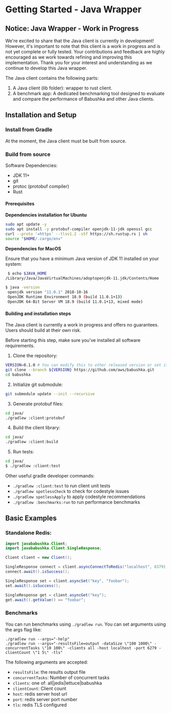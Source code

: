 # Getting Started - Java Wrapper

## Notice: Java Wrapper - Work in Progress

We're excited to share that the Java client is currently in development! However, it's important to note that this client
is a work in progress and is not yet complete or fully tested. Your contributions and feedback are highly encouraged as
we work towards refining and improving this implementation. Thank you for your interest and understanding as we continue
to develop this Java wrapper.

The Java client contains the following parts:

1. A Java client (lib folder): wrapper to rust client.
2. A benchmark app: A dedicated benchmarking tool designed to evaluate and compare the performance of Babushka and other Java clients.

## Installation and Setup

### Install from Gradle

At the moment, the Java client must be built from source.

### Build from source

Software Dependencies:

- JDK 11+
- git
- protoc (protobuf compiler)
- Rust

#### Prerequisites

**Dependencies installation for Ubuntu**
```bash
sudo apt update -y
sudo apt install -y protobuf-compiler openjdk-11-jdk openssl gcc
curl --proto '=https' --tlsv1.2 -sSf https://sh.rustup.rs | sh
source "$HOME/.cargo/env"
```

**Dependencies for MacOS**

Ensure that you have a minimum Java version of JDK 11 installed on your system:
```bash
 $ echo $JAVA_HOME
/Library/Java/JavaVirtualMachines/adoptopenjdk-11.jdk/Contents/Home

$ java -version
 openjdk version "11.0.1" 2018-10-16
 OpenJDK Runtime Environment 18.9 (build 11.0.1+13)
 OpenJDK 64-Bit Server VM 18.9 (build 11.0.1+13, mixed mode)
```

#### Building and installation steps
The Java client is currently a work in progress and offers no guarantees. Users should build at their own risk.

Before starting this step, make sure you've installed all software requirements.
1. Clone the repository:
```bash
VERSION=0.1.0 # You can modify this to other released version or set it to "main" to get the unstable branch
git clone --branch ${VERSION} https://github.com/aws/babushka.git
cd babushka
```
2. Initialize git submodule:
```bash
git submodule update --init --recursive
```
3. Generate protobuf files:
```bash
cd java/
./gradlew :client:protobuf
```
4. Build the client library:
```bash
cd java/
./gradlew :client:build
```
5. Run tests:
```bash
cd java/
$ ./gradlew :client:test
```

Other useful gradle developer commands:
* `./gradlew :client:test` to run client unit tests
* `./gradlew spotlessCheck` to check for codestyle issues
* `./gradlew spotlessApply` to apply codestyle recommendations
* `./gradlew :benchmarks:run` to run performance benchmarks

## Basic Examples

### Standalone Redis:

```java
import javababushka.Client;
import javababushka.Client.SingleResponse;

Client client = new Client();

SingleResponse connect = client.asyncConnectToRedis("localhost", 6379);
connect.await().isSuccess();

SingleResponse set = client.asyncSet("key", "foobar");
set.await().isSuccess();

SingleResponse get = client.asyncGet("key");
get.await().getValue() == "foobar";
```

### Benchmarks

You can run benchmarks using `./gradlew run`. You can set arguments using the args flag like:

```shell
./gradlew run --args="-help"
./gradlew run --args="-resultsFile=output -dataSize \"100 1000\" -concurrentTasks \"10 100\" -clients all -host localhost -port 6279 -clientCount \"1 5\" -tls"
```

The following arguments are accepted: 
* `resultsFile`: the results output file
* `concurrentTasks`: Number of concurrent tasks
* `clients`: one of: all|jedis|lettuce|babushka
* `clientCount`: Client count
* `host`: redis server host url
* `port`: redis server port number
* `tls`: redis TLS configured

